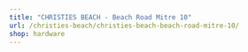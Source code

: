 ```yaml
---
title: "CHRISTIES BEACH - Beach Road Mitre 10"
url: /christies-beach/christies-beach-beach-road-mitre-10/
shop: hardware
---
```

